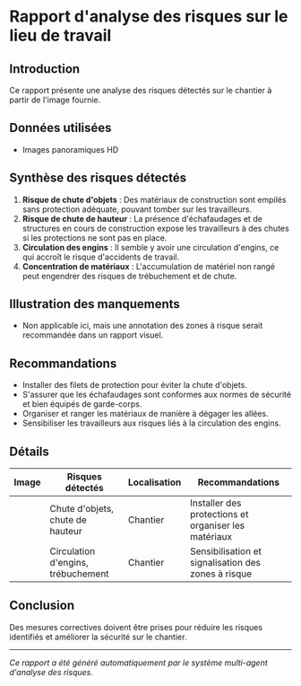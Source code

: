 # Rapport d'analyse des risques sur le lieu de travail

## Introduction
Ce rapport présente une analyse des risques détectés sur le chantier à partir de l'image fournie.

## Données utilisées
- Images panoramiques HD

## Synthèse des risques détectés
1. **Risque de chute d'objets** : Des matériaux de construction sont empilés sans protection adéquate, pouvant tomber sur les travailleurs.
2. **Risque de chute de hauteur** : La présence d'échafaudages et de structures en cours de construction expose les travailleurs à des chutes si les protections ne sont pas en place.
3. **Circulation des engins** : Il semble y avoir une circulation d'engins, ce qui accroît le risque d'accidents de travail.
4. **Concentration de matériaux** : L'accumulation de matériel non rangé peut engendrer des risques de trébuchement et de chute.

## Illustration des manquements
- Non applicable ici, mais une annotation des zones à risque serait recommandée dans un rapport visuel.

## Recommandations
- Installer des filets de protection pour éviter la chute d'objets.
- S'assurer que les échafaudages sont conformes aux normes de sécurité et bien équipés de garde-corps.
- Organiser et ranger les matériaux de manière à dégager les allées.
- Sensibiliser les travailleurs aux risques liés à la circulation des engins.

## Détails
| Image | Risques détectés                     | Localisation | Recommandations                                           |
|-------|--------------------------------------|--------------|----------------------------------------------------------|
|       | Chute d'objets, chute de hauteur    | Chantier     | Installer des protections et organiser les matériaux      |
|       | Circulation d'engins, trébuchement   | Chantier     | Sensibilisation et signalisation des zones à risque      |

## Conclusion
Des mesures correctives doivent être prises pour réduire les risques identifiés et améliorer la sécurité sur le chantier.

---
*Ce rapport a été généré automatiquement par le système multi-agent d'analyse des risques.*